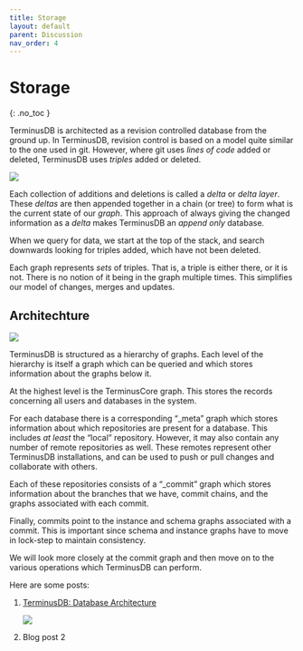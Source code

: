```yaml
---
title: Storage
layout: default
parent: Discussion
nav_order: 4
---
```

# Storage

{: .no_toc }

TerminusDB is architected as a revision controlled database from the ground up. In TerminusDB, revision control is based on a model quite similar to the one used in git. However, where git uses *lines of code* added or deleted, TerminusDB uses *triples* added or deleted.

![](/docs/assets/uploads/slide2.jpg)

Each collection of additions and deletions is called a *delta* or *delta layer*. These *deltas* are then appended together in a chain (or tree) to form what is the current state of our *graph*. This approach of always giving the changed information as a *delta* makes TerminusDB an *append only* database.

When we query for data, we start at the top of the stack, and search downwards looking for triples added, which have not been deleted.

Each graph represents *sets* of triples. That is, a triple is either there, or it is not. There is no notion of it being in the graph multiple times. This simplifies our model of changes, merges and updates.

## Architechture

![](/docs/assets/uploads/slide1.jpg)

TerminusDB is structured as a hierarchy of graphs. Each level of the hierarchy is itself a graph which can be queried and which stores information about the graphs below it.

At the highest level is the TerminusCore graph. This stores the records concerning all users and databases in the system.

For each database there is a corresponding “_meta” graph which stores information about which repositories are present for a database. This includes *at least* the “local” repository. However, it may also contain any number of remote repositories as well. These remotes represent other TerminusDB installations, and can be used to push or pull changes and collaborate with others.

Each of these repositories consists of a “_commit” graph which stores information about the branches that we have, commit chains, and the graphs associated with each commit.

Finally, commits point to the instance and schema graphs associated with a commit. This is important since schema and instance graphs have to move in lock-step to maintain consistency.

We will look more closely at the commit graph and then move on to the various operations which TerminusDB can perform.

Here are some posts:

1. [TerminusDB: Database Architecture](https://youtu.be/dulKiZuI_NE)

   ![](/docs/assets/uploads/db-arch.jpg)
2. Blog post 2
